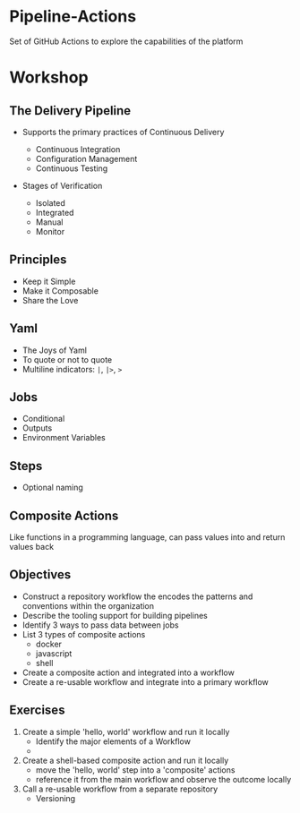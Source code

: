 # Pipeline-Actions

Set of GitHub Actions to explore the capabilities of the platform

# Workshop

## The Delivery Pipeline

* Supports the primary practices of Continuous Delivery
    - Continuous Integration
    - Configuration Management
    - Continuous Testing

* Stages of Verification
    - Isolated
    - Integrated
    - Manual
    - Monitor

## Principles

* Keep it Simple
* Make it Composable
* Share the Love

## Yaml

* The Joys of Yaml
* To quote or not to quote
* Multiline indicators: `|`, `|>`, `>`

## Jobs

* Conditional
* Outputs
* Environment Variables

## Steps

* Optional naming

## Composite Actions

Like functions in a programming language, can pass values into and return values back

## Objectives

* Construct a repository workflow the encodes the patterns and conventions within the
  organization
* Describe the tooling support for building pipelines
* Identify 3 ways to pass data between jobs
* List 3 types of composite actions
    - docker
    - javascript
    - shell
* Create a composite action and integrated into a workflow
* Create a re-usable workflow and integrate into a primary workflow

## Exercises

1. Create a simple 'hello, world' workflow and run it locally
    * Identify the major elements of a Workflow
    *
2. Create a shell-based composite action and run it locally
    * move the 'hello, world' step into a 'composite' actions
    * reference it from the main workflow and observe the outcome locally
3. Call a re-usable workflow from a separate repository
    * Versioning
